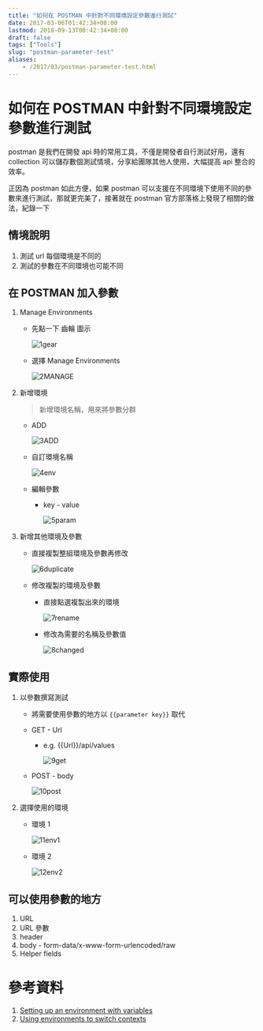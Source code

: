 ```yaml
---
title: "如何在 POSTMAN 中針對不同環境設定參數進行測試"
date: 2017-03-06T01:42:34+08:00
lastmod: 2018-09-13T00:42:34+08:00
draft: false
tags: ["Tools"]
slug: "postman-parameter-test"
aliases:
    - /2017/03/postman-parameter-test.html
---
```

# 如何在 POSTMAN 中針對不同環境設定參數進行測試
postman 是我們在開發 api 時的常用工具，不僅是開發者自行測試好用，還有 collection 可以儲存數個測試情境，分享給團隊其他人使用，大幅提高 api 整合的效率。

正因為 postman 如此方便，如果 postman 可以支援在不同環境下使用不同的參數來進行測試，那就更完美了，接著就在 postman 官方部落格上發現了相關的做法，紀錄一下


## 情境說明
1. 測試 url 每個環境是不同的
2. 測試的參數在不同環境也可能不同

## 在 POSTMAN 加入參數
1. Manage Environments
    - 先點一下 齒輪 圖示
        
        ![1gear](https://cloud.githubusercontent.com/assets/3851540/23515006/f1c834f8-ffa3-11e6-9f5e-cbb5173b6412.png) 
    - 選擇 Manage Environments
        
        ![2MANAGE](https://cloud.githubusercontent.com/assets/3851540/23515008/f1e7225a-ffa3-11e6-9765-aef0fcf0d413.png) 
2. 新增環境
    
    > 新增環境名稱，用來將參數分群
    - ADD
        
        ![3ADD](https://cloud.githubusercontent.com/assets/3851540/23515009/f1f5195a-ffa3-11e6-99b2-1b6cb501ed1d.png)
    - 自訂環境名稱
        
        ![4env](https://cloud.githubusercontent.com/assets/3851540/23515010/f1f56efa-ffa3-11e6-9904-c71dd14ffc1d.png) 
    - 編輯參數
        - key - value
            
            ![5param](https://cloud.githubusercontent.com/assets/3851540/23515011/f1f89ecc-ffa3-11e6-8446-b8fa15b21051.png)
3. 新增其他環境及參數
    - 直接複製整組環境及參數再修改
        
        ![6duplicate](https://cloud.githubusercontent.com/assets/3851540/23515013/f20f7d72-ffa3-11e6-88d5-7e314223f6ed.png)
    - 修改複製的環境及參數
        - 直接點選複製出來的環境
            
            ![7rename](https://cloud.githubusercontent.com/assets/3851540/23515001/f1816906-ffa3-11e6-9f7d-49b2c050cdcb.png)
        - 修改為需要的名稱及參數值
            
            ![8changed](https://cloud.githubusercontent.com/assets/3851540/23515003/f1bbe720-ffa3-11e6-8037-cc1cf908b4ea.png) 

## 實際使用
1. 以參數撰寫測試
    - 將需要使用參數的地方以 `{{parameter key}}` 取代
    - GET - Url
        - e.g. {{Url}}/api/values
            
            ![9get](https://cloud.githubusercontent.com/assets/3851540/23515005/f1c80e9c-ffa3-11e6-99db-18354e8df429.png)
    - POST - body
        
        ![10post](https://cloud.githubusercontent.com/assets/3851540/23515004/f1c6bb8c-ffa3-11e6-8e45-587085611277.png)  
2. 選擇使用的環境
    - 環境 1
        
        ![11env1](https://cloud.githubusercontent.com/assets/3851540/23515007/f1c888ea-ffa3-11e6-8fba-7b12a49c77c1.png) 
    - 環境 2
        
        ![12env2](https://cloud.githubusercontent.com/assets/3851540/23515012/f202967a-ffa3-11e6-85b2-c7b3bf857ccb.png)

## 可以使用參數的地方
1. URL
2. URL 參數
3. header
4. body - form-data/x-www-form-urlencoded/raw
5. Helper fields

# 參考資料
1. [Setting up an environment with variables](https://www.getpostman.com/docs/environments)
2. [Using environments to switch contexts](https://www.getpostman.com/docs/test_multi_environments)